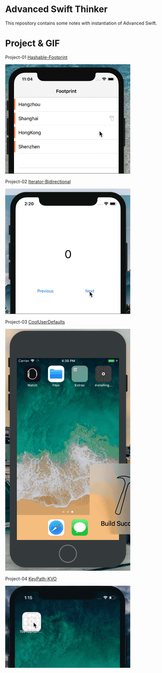 # Advanced Swift Thinker
This repository contains some notes with instantiation of Advanced Swift.

# Project & GIF
Project-01 [Hashable-Footprint](https://github.com/wiiale/AdvancedSwiftThinker/tree/master/T01-Hashable-Footprint)

![](https://github.com/wiiale/AdvancedSwiftThinker/blob/master/T01-Hashable-Footprint/Footprint.gif)

Project-02 [Iterator-Bidirectional](https://github.com/wiiale/AdvancedSwiftThinker/tree/master/T02-Iterator-Bidirectional)

![](https://github.com/wiiale/AdvancedSwiftThinker/blob/master/T02-Iterator-Bidirectional/BidirectionalIterator.gif)

Project-03 [CoolUserDefaults](https://github.com/wiiale/AdvancedSwiftThinker/tree/master/T03-CoolUserDefaults)

![](https://github.com/wiiale/AdvancedSwiftThinker/blob/master/T03-CoolUserDefaults/CoolUserDefaults.gif)

Project-04 [KeyPath-KVO](https://github.com/wiiale/AdvancedSwiftThinker/tree/master/T04-KeyPath-KVO)

![](https://github.com/wiiale/AdvancedSwiftThinker/blob/master/T04-KeyPath-KVO/KVO.gif)
